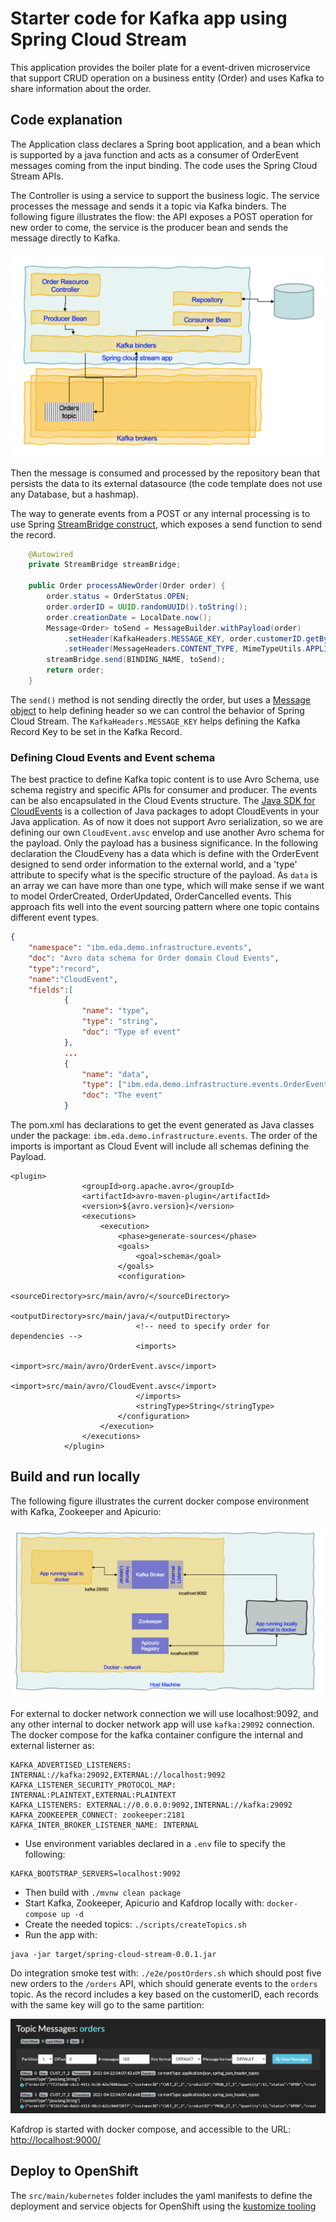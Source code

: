 # Starter code for Kafka app using Spring Cloud Stream

This application provides the boiler plate for a event-driven microservice that support CRUD operation on a business entity (Order) and uses Kafka to share information about the order.


## Code explanation

The Application class declares a Spring boot application, and a bean which is supported by a java function and acts as a consumer of OrderEvent messages coming from the input binding. The code uses the Spring Cloud Stream APIs. 

The Controller is using a service to support the business logic. The service processes the message and sends it a topic via Kafka binders. The following figure illustrates the flow: the API exposes a POST operation for new order to come, the service is the producer bean and sends the message directly to Kafka. 

![](./docs/spring-orderms-app.png)

Then the message is consumed and processed by the repository bean that persists the data to its external datasource (the code template does not use any Database, but a hashmap).

The way to generate events from a POST or any internal processing is to use  Spring [StreamBridge construct](https://github.com/spring-cloud/spring-cloud-stream/blob/master/spring-cloud-stream/src/main/java/org/springframework/cloud/stream/function/StreamBridge.java), which exposes a send function to send the record.

```java
    @Autowired
	private StreamBridge streamBridge;

    public Order processANewOrder(Order order) {
        order.status = OrderStatus.OPEN;
        order.orderID = UUID.randomUUID().toString();
        order.creationDate = LocalDate.now();
        Message<Order> toSend = MessageBuilder.withPayload(order)
            .setHeader(KafkaHeaders.MESSAGE_KEY, order.customerID.getBytes())
            .setHeader(MessageHeaders.CONTENT_TYPE, MimeTypeUtils.APPLICATION_JSON).build();
        streamBridge.send(BINDING_NAME, toSend);
        return order;
    }
```

The `send()` method is not sending directly the order, but uses a [Message object](https://docs.spring.io/spring-framework/docs/current/javadoc-api/org/springframework/messaging/Message.html) to help defining header so we can control the behavior of Spring Cloud Stream. 
The `KafkaHeaders.MESSAGE_KEY` helps defining the Kafka Record Key to be set in the Kafka Record. 

### Defining Cloud Events and Event schema

The best practice to define Kafka topic content is to use Avro Schema, use schema registry and specific APIs for consumer and producer. 
The events can be also encapsulated in the Cloud Events structure. The [Java SDK for CloudEvents](https://github.com/cloudevents/sdk-java) is a collection of Java packages to adopt CloudEvents in your Java application. As of now it does not support Avro serialization, so we are defining our own `CloudEvent.avsc` envelop and use another Avro schema for the payload.
Only the payload has a business significance. In the following declaration the CloudEveny has a data which is define with the OrderEvent designed to send order information to the external world, and a 'type' attribute to specify what is the specific structure of the payload. 
As `data` is an array we can have more than one type, which will make sense if we want to model OrderCreated, OrderUpdated, OrderCancelled events. 
This approach fits well into the event sourcing pattern where one topic contains different event types.

```json
{   
    "namespace": "ibm.eda.demo.infrastructure.events",
    "doc": "Avro data schema for Order domain Cloud Events",
    "type":"record",
    "name":"CloudEvent",
    "fields":[
            {
                "name": "type",
                "type": "string",
                "doc": "Type of event"
            },
            ...
            {
                "name": "data",
                "type": ["ibm.eda.demo.infrastructure.events.OrderEvent"],
                "doc": "The event"
            }
```

The pom.xml has declarations to get the event generated as Java classes under the package: `ibm.eda.demo.infrastructure.events`. The order of the imports is important as Cloud Event will include all schemas defining the Payload. 

```
<plugin>
				<groupId>org.apache.avro</groupId>
				<artifactId>avro-maven-plugin</artifactId>
				<version>${avro.version}</version>
				<executions>
					<execution>
						<phase>generate-sources</phase>
						<goals>
							<goal>schema</goal>
						</goals>
						<configuration>
							<sourceDirectory>src/main/avro/</sourceDirectory>
							<outputDirectory>src/main/java/</outputDirectory>
							<!-- need to specify order for dependencies -->
							<imports>
								<import>src/main/avro/OrderEvent.avsc</import>
								<import>src/main/avro/CloudEvent.avsc</import>
							</imports>
							<stringType>String</stringType>
						</configuration>
					</execution>
				</executions>
			</plugin>
```


## Build and run locally

The following figure illustrates the current docker compose environment with Kafka, Zookeeper and Apicurio:

![](./docs/docker-kafka.png)

For external to docker network connection we will use localhost:9092, and any other internal to docker network app will use `kafka:29092` connection. The docker compose for the kafka container configure the internal and external listerner as:

```
KAFKA_ADVERTISED_LISTENERS: INTERNAL://kafka:29092,EXTERNAL://localhost:9092
KAFKA_LISTENER_SECURITY_PROTOCOL_MAP: INTERNAL:PLAINTEXT,EXTERNAL:PLAINTEXT
KAFKA_LISTENERS: EXTERNAL://0.0.0.0:9092,INTERNAL://kafka:29092
KAFKA_ZOOKEEPER_CONNECT: zookeeper:2181
KAFKA_INTER_BROKER_LISTENER_NAME: INTERNAL
```

* Use environment variables declared in a `.env` file to specify the following:

```properties
KAFKA_BOOTSTRAP_SERVERS=localhost:9092
```

* Then build with `./mvnw clean package`
* Start Kafka, Zookeeper, Apicurio and Kafdrop locally with: `docker-compose up -d`
* Create the needed topics: `./scripts/createTopics.sh`
* Run the app with:

```shell
java -jar target/spring-cloud-stream-0.0.1.jar
```

Do integration smoke test with: `./e2e/postOrders.sh` which should post five new orders to the `/orders` API, which should generate events to the `orders` topic. As the record includes a key based on the customerID, each records with the same key will go to the same partition:

![](./docs/orders-topic.png)

Kafdrop is started with docker compose, and accessible to the URL: [http://localhost:9000/](http://localhost:9000/)


## Deploy to OpenShift

The `src/main/kubernetes` folder includes the yaml manifests to define the deployment and service objects for OpenShift using the [kustomize tooling]()